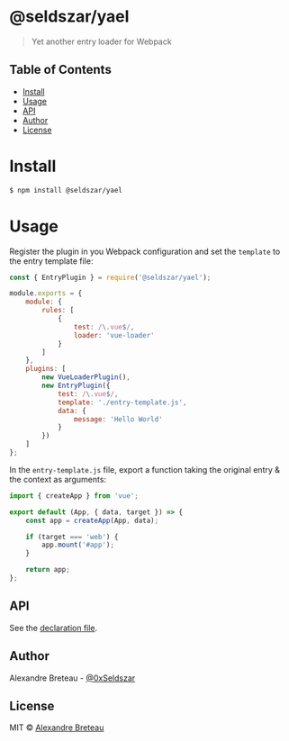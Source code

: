 # @seldszar/yael

> Yet another entry loader for Webpack

## Table of Contents

- [Install](#install)
- [Usage](#usage)
- [API](#api)
- [Author](#author)
- [License](#license)

# Install

```bash
$ npm install @seldszar/yael
```

# Usage

Register the plugin in you Webpack configuration and set the `template` to the entry template file:

```javascript
const { EntryPlugin } = require('@seldszar/yael');

module.exports = {
	module: {
		rules: [
			{
				test: /\.vue$/,
				loader: 'vue-loader'
			}
		]
	},
	plugins: [
		new VueLoaderPlugin(),
		new EntryPlugin({
			test: /\.vue$/,
			template: './entry-template.js',
			data: {
				message: 'Hello World'
			}
		})
	]
};
```

In the `entry-template.js` file, export a function taking the original entry & the context as arguments:

```javascript
import { createApp } from 'vue';

export default (App, { data, target }) => {
	const app = createApp(App, data);

	if (target === 'web') {
		app.mount('#app');
	}

	return app;
};
```

## API

See the [declaration file](./index.d.ts).

## Author

Alexandre Breteau - [@0xSeldszar](https://twitter.com/0xSeldszar)

## License

MIT © [Alexandre Breteau](https://seldszar.fr)
